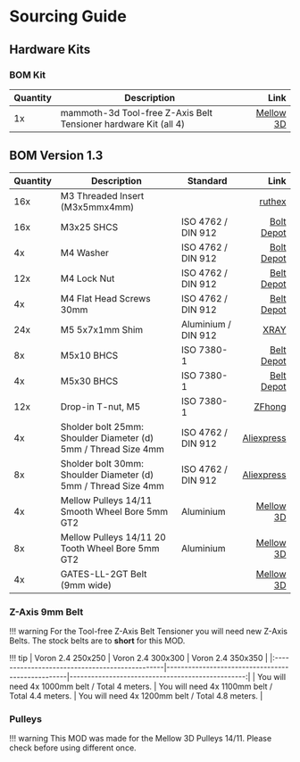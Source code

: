 # **Sourcing Guide**

## **Hardware Kits**

### **BOM Kit**

| **Quantity** | **Description**                                                                | **Link**                                     | 
|:-------------|--------------------------------------------------------------------------------|---------------------------------------------:|
| 1x           | mammoth-3d Tool-free Z-Axis Belt Tensioner hardware Kit (all 4)                | [Mellow 3D](https://www.aliexpress.com/item/1005007628312911.html) |

## **BOM Version 1.3**

| **Quantity** | **Description**                                                  | **Standard**       | **Link**                                                                                        |
|:-------------|------------------------------------------------------------------|--------------------|------------------------------------------------------------------------------------------------:|
| 16x          | M3 Threaded Insert (M3x5mmx4mm)                                  |                    | [ruthex](https://www.amazon.de/ruthex-Gewindeeinsatz-VORON-Gewindebuchsen-Kunststoffteile/dp/B0CDH36ZMX/ref=sr_1_2_sspa?__mk_de_DE=ÅMÅŽÕÑ&crid=25CI6CSNHW9JK&dib=eyJ2IjoiMSJ9.PvhvKkww2ozhdvApJYbszb-tdtBXO2QnrSPIDUmJtfCNT0RgRaY2fJn5MP1fp61237Q5VSxyh8GwLxBQYYaRxBUcP4tjFVGX6kaVte4TIEWTozebED5hNXqBmWEWrjbS5lO_D_BhdW9TuWCJYzu8x94_cpk_p0RFxSV73lhp7QNhufwQgZMywhqHxoi4d32Bvkh-2Bs9DN6gj5ZYrZqMCt15AF753GDClDuCg4hyq14cxSjxuYKIHPCWe-DJ1LQ_pIGReCjfZqNB8vH5FUK0zeNU8jkhSoGlrkdaO-NHZdw.7hMPLVCOm3aOZLDktIX-UwkQOFTdJdoiDRDwzCKzv-w&dib_tag=se&keywords=M3+Threaded+Insert+voron&nsdOptOutParam=true&qid=1732441914&sprefix=m3+threaded+insert+voron%2Caps%2C64&sr=8-2-spons&sp_csd=d2lkZ2V0TmFtZT1zcF9hdGY&psc=1) |
| 16x          | M3x25 SHCS                                                       | ISO 4762 / DIN 912 | [Bolt Depot](https://boltdepot.com/Product-Details?product=13640)                               |
| 4x           | M4 Washer                                                        | ISO 4762 / DIN 912 | [Bolt Depot](https://boltdepot.com/Product-Details?product=4514)                                |
| 12x          | M4 Lock Nut                                                      | ISO 4762 / DIN 912 | [Belt Depot](https://boltdepot.com/Product-Details?product=4793)                                |
| 4x           | M4 Flat Head Screws 30mm                                         | ISO 4762 / DIN 912 | [Belt Depot](https://boltdepot.com/Product-Details?product=13263)                               |  
| 24x          | M5 5x7x1mm Shim                                                  | Aluminium / DIN 912| [XRAY](https://www.eurorc.com/product/33229/xray-alu-shim-5x7x10mm-10)                   |
| 8x           | M5x10 BHCS                                                       | ISO 7380-1         | [Belt Depot](https://boltdepot.com/Product-Details?product=15646)                               |
| 4x           | M5x30 BHCS                                                       | ISO 7380-1         | [Belt Depot](https://boltdepot.com/Product-Details?product=15651)                               |
| 12x          | Drop-in T-nut, M5                                                | ISO 7380-1         | [ZFhong](https://de.aliexpress.com/item/32805163712.html?gatewayAdapt=glo2deu)                        |
| 4x           | Sholder bolt 25mm: Shoulder Diameter (d) 5mm / Thread Size 4mm   | ISO 4762 / DIN 912 | [Aliexpress](https://de.aliexpress.com/item/1005006421378844.html?spm=a2g0o.productlist.main.71.27ff48e6Frsjo5&algo_pvid=d11ee3a7-9eb6-4500-9996-a2e7efabc892&aem_p4p_detail=202406150815372788240971360240003529643&algo_exp_id=d11ee3a7-9eb6-4500-9996-a2e7efabc892-35&pdp_npi=4%40dis%21CHF%213.41%212.39%21%21%213.74%212.62%21%402103252e17184645377636619e09ba%2112000037104506821%21sea%21CH%21169545247%21&curPageLogUid=NHDO4C1VleMM&utparam-url=scene%3Asearch%7Cquery_from%3A&search_p4p_id=202406150815372788240971360240003529643_9&gatewayAdapt=glo2deu) |
| 8x           | Sholder bolt 30mm: Shoulder Diameter (d) 5mm / Thread Size 4mm   | ISO 4762 / DIN 912 |[Aliexpress](https://de.aliexpress.com/item/1005006421378844.html?spm=a2g0o.productlist.main.71.27ff48e6Frsjo5&algo_pvid=d11ee3a7-9eb6-4500-9996-a2e7efabc892&aem_p4p_detail=202406150815372788240971360240003529643&algo_exp_id=d11ee3a7-9eb6-4500-9996-a2e7efabc892-35&pdp_npi=4%40dis%21CHF%213.41%212.39%21%21%213.74%212.62%21%402103252e17184645377636619e09ba%2112000037104506821%21sea%21CH%21169545247%21&curPageLogUid=NHDO4C1VleMM&utparam-url=scene%3Asearch%7Cquery_from%3A&search_p4p_id=202406150815372788240971360240003529643_9&gatewayAdapt=glo2deu) |
| 4x           | Mellow Pulleys 14/11 Smooth Wheel Bore 5mm GT2                   | Aluminium          |[Mellow 3D](https://de.aliexpress.com/item/33023133633.html?spm=a2g0o.order_list.order_list_main.106.466a1802OX6ZxT&gatewayAdapt=glo2deu) |
| 8x           | Mellow Pulleys 14/11 20 Tooth Wheel Bore 5mm GT2                 | Aluminium          |[Mellow 3D](https://de.aliexpress.com/item/33023133633.html?spm=a2g0o.order_list.order_list_main.106.466a1802OX6ZxT&gatewayAdapt=glo2deu) |
| 4x           | GATES-LL-2GT Belt (9mm wide)                                 |                        |[Mellow 3D](https://www.aliexpress.com/item/32952396111.html?spm=a2g0o.store_pc_home.0.0.7ff23378zAcXZw&pdp_npi=4%40dis%21CHF%21CHF%206.44%21CHF%202.15%21%21%217.50%212.50%21%40%2112000025295658215%21sh%21%21%21) |

### **Z-Axis 9mm Belt**

!!! warning
    For the Tool-free Z-Axis Belt Tensioner you will need new Z-Axis Belts.
    The stock belts are to **short** for this MOD.

!!! tip
| Voron 2.4 250x250                              | Voron 2.4 300x300                                | Voron 2.4 350x350                                |
|:-----------------------------------------------|--------------------------------------------------|-------------------------------------------------:|
| You will need 4x 1000mm belt / Total 4 meters. | You will need 4x 1100mm belt / Total 4.4 meters. | You will need 4x 1200mm belt / Total 4.8 meters. |

### **Pulleys**

!!! warning
    This MOD was made for the Mellow 3D Pulleys 14/11. Please check before 
    using different once.